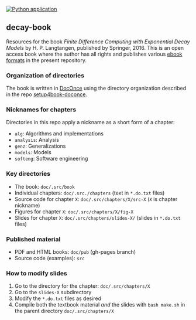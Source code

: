 [![Python application](https://github.com/MATMEK-4270/decay-book/actions/workflows/python-app.yml/badge.svg)](https://github.com/MATMEK-4270/decay-book/actions/workflows/python-app.yml)

## decay-book

Resources for the book *Finite Difference Computing with Exponential
Decay Models* by H. P. Langtangen, published by Springer, 2016. This
is an open access book where the author has all rights and publishes
various [ebook formats](http://hplgit.github.io/decay-book/doc/web/index.html) in the present
repository.

### Organization of directories

The book is written in [DocOnce](https://github.com/hplgit/doconce) using
the directory organization described in the repo
[setup4book-doconce](http://hplgit.github.io/setup4book-doconce/doc/web/index.html).

### Nicknames for chapters

Directories in this repo apply a nickname as a short form of a chapter:

 * `alg`: Algorithms and implementations
 * `analysis`: Analysis
 * `genz`: Generalizations
 * `models`: Models
 * `softeng`: Software engineering

### Key directories

 * The book: `doc/.src/book`
 * Individual chapters: `doc/.src./chapters` (text in `*.do.txt` files)
 * Source code for chapter `X`: `doc/.src/chapters/X/src-X` (`X` is chapter nickname)
 * Figures for chapter `X`: `doc/.src/chapters/X/fig-X`
 * Slides for chapter `X`: `doc/.src/chapters/slides-X/` (slides in `*.do.txt` files)

### Published material

 * PDF and HTML books: `doc/pub` (gh-pages branch)
 * Source code (examples): `src`

### How to modify slides

1. Go to the directory for the chapter: `doc/.src/chapters/X`
2. Go to the `slides-X` subdirectory
3. Modify the `*.do.txt` files as desired
4. Compile both the textbook material *and* the slides with `bash make.sh`
   in the parent directory `doc/.src/chapters/X`



